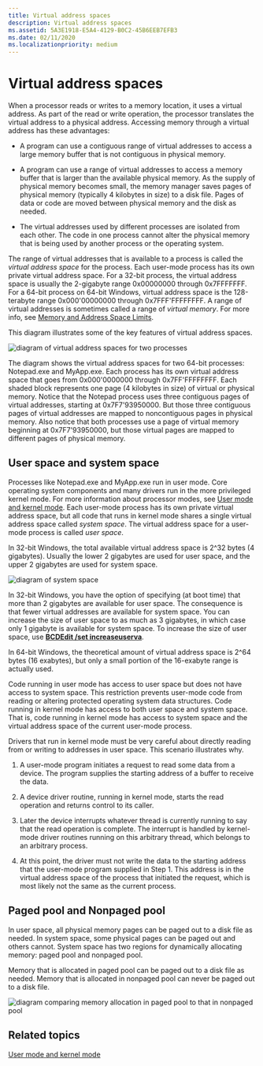 ```yaml
---
title: Virtual address spaces
description: Virtual address spaces
ms.assetid: 5A3E1918-E5A4-4129-B0C2-45B6EEB7EFB3
ms.date: 02/11/2020
ms.localizationpriority: medium
---
```


# Virtual address spaces


When a processor reads or writes to a memory location, it uses a virtual address. As part of the read or write operation, the processor translates the virtual address to a physical address. Accessing memory through a virtual address has these advantages:

-   A program can use a contiguous range of virtual addresses to access a large memory buffer that is not contiguous in physical memory.

-   A program can use a range of virtual addresses to access a memory buffer that is larger than the available physical memory. As the supply of physical memory becomes small, the memory manager saves pages of physical memory (typically 4 kilobytes in size) to a disk file. Pages of data or code are moved between physical memory and the disk as needed.

-   The virtual addresses used by different processes are isolated from each other. The code in one process cannot alter the physical memory that is being used by another process or the operating system.

The range of virtual addresses that is available to a process is called the *virtual address space* for the process. Each user-mode process has its own private virtual address space. For a 32-bit process, the virtual address space is usually the 2-gigabyte range 0x00000000 through 0x7FFFFFFF. For a 64-bit process on 64-bit Windows, virtual address space is the 128-terabyte range 0x000'00000000 through 0x7FFF'FFFFFFFF. A range of virtual addresses is sometimes called a range of *virtual memory*. For more info, see [Memory and Address Space Limits](/windows/win32/memory/memory-limits-for-windows-releases#memory-and-address-space-limits).

This diagram illustrates some of the key features of virtual address spaces.

![diagram of virtual address spaces for two processes](images/virtualaddressspace01.png)

The diagram shows the virtual address spaces for two 64-bit processes: Notepad.exe and MyApp.exe. Each process has its own virtual address space that goes from 0x000'0000000 through 0x7FF'FFFFFFFF. Each shaded block represents one page (4 kilobytes in size) of virtual or physical memory. Notice that the Notepad process uses three contiguous pages of virtual addresses, starting at 0x7F7'93950000. But those three contiguous pages of virtual addresses are mapped to noncontiguous pages in physical memory. Also notice that both processes use a page of virtual memory beginning at 0x7F7'93950000, but those virtual pages are mapped to different pages of physical memory.

## <span id="User_space_and_system_space"></span><span id="user_space_and_system_space"></span><span id="USER_SPACE_AND_SYSTEM_SPACE"></span>User space and system space


Processes like Notepad.exe and MyApp.exe run in user mode. Core operating system components and many drivers run in the more privileged kernel mode. For more information about processor modes, see [User mode and kernel mode](user-mode-and-kernel-mode.md). Each user-mode process has its own private virtual address space, but all code that runs in kernel mode shares a single virtual address space called *system space*. The virtual address space for a user-mode process is called *user space*.

In 32-bit Windows, the total available virtual address space is 2^32 bytes (4 gigabytes). Usually the lower 2 gigabytes are used for user space, and the upper 2 gigabytes are used for system space.

![diagram of system space](images/virtualaddressspace02.png)

In 32-bit Windows, you have the option of specifying (at boot time) that more than 2 gigabytes are available for user space. The consequence is that fewer virtual addresses are available for system space. You can increase the size of user space to as much as 3 gigabytes, in which case only 1 gigabyte is available for system space. To increase the size of user space, use [**BCDEdit /set increaseuserva**](../devtest/bcdedit--set.md).

In 64-bit Windows, the theoretical amount of virtual address space is 2^64 bytes (16 exabytes), but only a small portion of the 16-exabyte range is actually used.

Code running in user mode has access to user space but does not have access to system space. This restriction prevents user-mode code from reading or altering protected operating system data structures. Code running in kernel mode has access to both user space and system space. That is, code running in kernel mode has access to system space and the virtual address space of the current user-mode process.

Drivers that run in kernel mode must be very careful about directly reading from or writing to addresses in user space. This scenario illustrates why.

1.  A user-mode program initiates a request to read some data from a device. The program supplies the starting address of a buffer to receive the data.

2.  A device driver routine, running in kernel mode, starts the read operation and returns control to its caller.

3.  Later the device interrupts whatever thread is currently running to say that the read operation is complete. The interrupt is handled by kernel-mode driver routines running on this arbitrary thread, which belongs to an arbitrary process.
4.  At this point, the driver must not write the data to the starting address that the user-mode program supplied in Step 1. This address is in the virtual address space of the process that initiated the request, which is most likely not the same as the current process.

## <span id="Paged_pool_and_Nonpaged_pool"></span><span id="paged_pool_and_nonpaged_pool"></span><span id="PAGED_POOL_AND_NONPAGED_POOL"></span>Paged pool and Nonpaged pool


In user space, all physical memory pages can be paged out to a disk file as needed. In system space, some physical pages can be paged out and others cannot. System space has two regions for dynamically allocating memory: paged pool and nonpaged pool. 

Memory that is allocated in paged pool can be paged out to a disk file as needed. Memory that is allocated in nonpaged pool can never be paged out to a disk file.

![diagram comparing memory allocation in paged pool to that in nonpaged pool](images/virtualaddressspace04.png)

## <span id="related_topics"></span>Related topics


[User mode and kernel mode](user-mode-and-kernel-mode.md)

 


